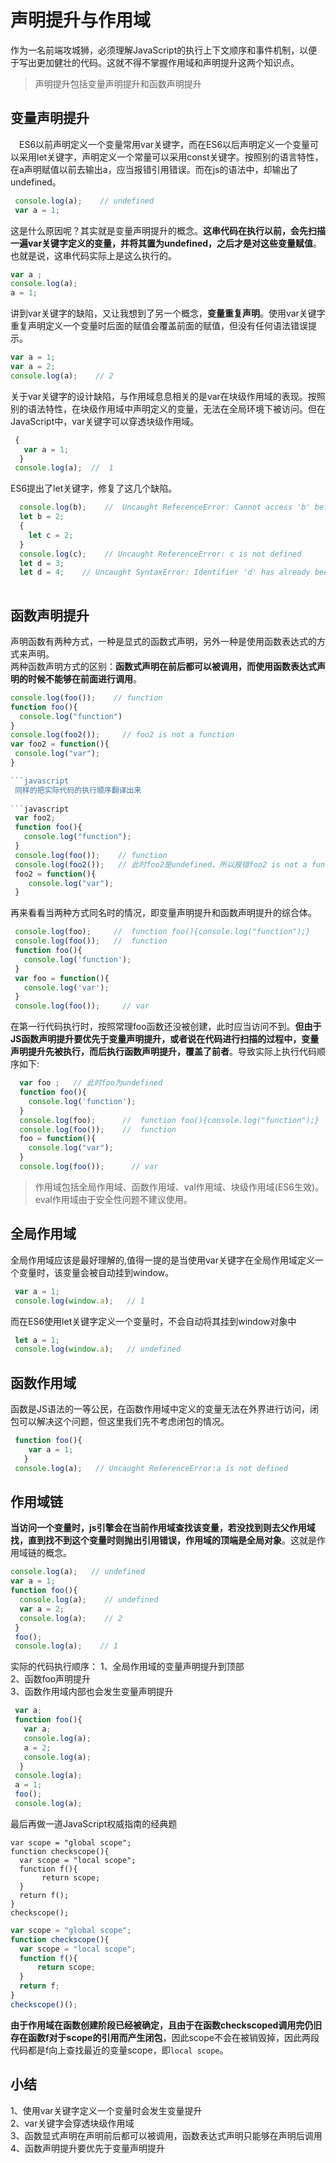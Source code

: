 # 声明提升与作用域
    
  作为一名前端攻城狮，必须理解JavaScript的执行上下文顺序和事件机制，以便于写出更加健壮的代码。这就不得不掌握作用域和声明提升这两个知识点。



> 声明提升包括变量声明提升和函数声明提升
    
变量声明提升
----
　ES6以前声明定义一个变量常用var关键字，而在ES6以后声明定义一个变量可以采用let关键字，声明定义一个常量可以采用const关键字。按照别的语言特性，在a声明赋值以前去输出a，应当报错引用错误。而在js的语法中，却输出了undefined。
```javascript
 console.log(a);    // undefined
 var a = 1;
```
 这是什么原因呢？其实就是变量声明提升的概念。**这串代码在执行以前，会先扫描一遍var关键字定义的变量，并将其置为undefined，之后才是对这些变量赋值**。也就是说，这串代码实际上是这么执行的。

 ```javascript
 var a ;
 console.log(a);
 a = 1;
 ```

 讲到var关键字的缺陷，又让我想到了另一个概念，**变量重复声明**。使用var关键字重复声明定义一个变量时后面的赋值会覆盖前面的赋值，但没有任何语法错误提示。
 
 ```javascript
 var a = 1;
 var a = 2; 
 console.log(a);    // 2
 ```

 关于var关键字的设计缺陷，与作用域息息相关的是var在块级作用域的表现。按照别的语法特性，在块级作用域中声明定义的变量，无法在全局环境下被访问。但在JavaScript中，var关键字可以穿透块级作用域。

```javascript
 {
   var a = 1;
  }
 console.log(a);  //  1
```

ES6提出了let关键字，修复了这几个缺陷。

```javascript
  console.log(b);    //  Uncaught ReferenceError: Cannot access 'b' before initialization
  let b = 2;
  {
    let c = 2;
  }
  console.log(c);    // Uncaught ReferenceError: c is not defined
  let d = 3;
  let d = 4;    // Uncaught SyntaxError: Identifier 'd' has already been declared
 
```
 
 

函数声明提升
------
 声明函数有两种方式，一种是显式的函数式声明，另外一种是使用函数表达式的方式来声明。  
 两种函数声明方式的区别：**函数式声明在前后都可以被调用，而使用函数表达式声明的时候不能够在前面进行调用**。
 
```javascript
console.log(foo());    // function
function foo(){
  console.log("function")
}
console.log(foo2());     // foo2 is not a function
var foo2 = function(){
 console.log("var");
}

```javascript
 同样的把实际代码的执行顺序翻译出来
    
```javascript
 var foo2;
 function foo(){
   console.log("function");
 }
 console.log(foo());    // function
 console.log(foo2());   // 此时foo2是undefined，所以报错foo2 is not a function
 foo2 = function(){
    console.log("var");
 }
```

再来看看当两种方式同名时的情况，即变量声明提升和函数声明提升的综合体。

```javascript
 console.log(foo);     //  function foo(){console.log("function");}
 console.log(foo());   //  function
 function foo(){
   console.log('function');
 }   
 var foo = function(){
   console.log('var');
 }
 console.log(foo());     // var 
```

在第一行代码执行时，按照常理foo函数还没被创建，此时应当访问不到。**但由于JS函数声明提升要优先于变量声明提升，或者说在代码进行扫描的过程中，变量声明提升先被执行，而后执行函数声明提升，覆盖了前者**。导致实际上执行代码顺序如下:

```javascript
  var foo ;   // 此时foo为undefined
  function foo(){
    console.log('function');
  }
  console.log(foo);      //  function foo(){console.log("function");}
  console.log(foo());    //  function
  foo = function(){
    console.log("var");
  }
  console.log(foo());      // var
```

> 作用域包括全局作用域、函数作用域、val作用域、块级作用域(ES6生效)。eval作用域由于安全性问题不建议使用。

全局作用域
-----
 全局作用域应该是最好理解的,值得一提的是当使用var关键字在全局作用域定义一个变量时，该变量会被自动挂到window。

 ```javascript
  var a = 1;
  console.log(window.a);   // 1
```

 而在ES6使用let关键字定义一个变量时，不会自动将其挂到window对象中
   
```javascript
 let a = 1;
 console.log(window.a);   // undefined
```

函数作用域
-----
函数是JS语法的一等公民，在函数作用域中定义的变量无法在外界进行访问，闭包可以解决这个问题，但这里我们先不考虑闭包的情况。

```javascript
 function foo(){
    var a = 1;
   }
 console.log(a);   // Uncaught ReferenceError:a is not defined
```
作用域链
----
 **当访问一个变量时，js引擎会在当前作用域查找该变量，若没找到则去父作用域找，直到找不到这个变量时则抛出引用错误，作用域的顶端是全局对象**。这就是作用域链的概念。
 
```javascript
console.log(a);   // undefined
var a = 1;
function foo(){
  console.log(a);    // undefined
  var a = 2; 
  console.log(a);    // 2
 }
 foo();
 console.log(a);    // 1
```

实际的代码执行顺序： 
  1、全局作用域的变量声明提升到顶部  
  2、函数foo声明提升  
  3、函数作用域内部也会发生变量声明提升

```javascript
 var a;
 function foo(){
   var a;
   console.log(a);
   a = 2;
   console.log(a);
  }
 console.log(a);
 a = 1;
 foo();
 console.log(a);
```

最后再做一道JavaScript权威指南的经典题

```
var scope = "global scope";
function checkscope(){
  var scope = "local scope";
  function f(){
       return scope;
  }
  return f();
}
checkscope();
```

```javascript
var scope = "global scope";
function checkscope(){
  var scope = "local scope";
  function f(){
      return scope;
  }
  return f;
}
checkscope()();
```
 **由于作用域在函数创建阶段已经被确定，且由于在函数checkscoped调用完仍旧存在函数f对于scope的引用而产生闭包**，因此scope不会在被销毁掉，因此两段代码都是f向上查找最近的变量scope，即`local scope`。

小结
--
  1、使用var关键字定义一个变量时会发生变量提升  
  2、var关键字会穿透块级作用域  
  3、函数显式声明在声明前后都可以被调用，函数表达式声明只能够在声明后调用  
  4、函数声明提升要优先于变量声明提升
